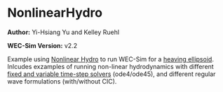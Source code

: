 # NonlinearHydro

**Author:**          Yi-Hsiang Yu and Kelley Ruehl

**WEC-Sim Version:** v2.2

Example using [Nonlinear Hydro](http://wec-sim.github.io/WEC-Sim/features.html#non-linear-hydrodynamics) to run WEC-Sim for a [heaving ellipsoid](http://wec-sim.github.io/WEC-Sim/features.html#non-linear-tutorial-heaving-ellipsoid). Inlcudes exzamples of running non-linear hydrodynamics with different [fixed and variable time-step solvers](http://wec-sim.github.io/WEC-Sim/features.html#time-step-features) (ode4/ode45), and different regular wave formulations (with/without CIC). 

